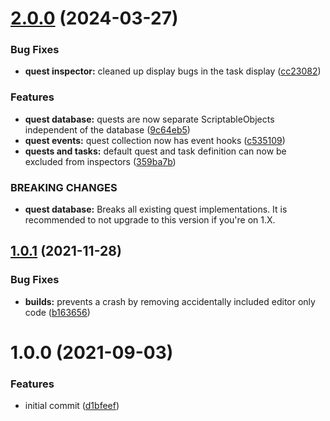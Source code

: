 # [2.0.0](https://github.com/ashblue/unity-quest-journal/compare/v1.0.1...v2.0.0) (2024-03-27)


### Bug Fixes

* **quest inspector:** cleaned up display bugs in the task display ([cc23082](https://github.com/ashblue/unity-quest-journal/commit/cc230826a167ce0b5e5d9b0c0a41baec313cbae4))


### Features

* **quest database:** quests are now separate ScriptableObjects independent of the database ([9c64eb5](https://github.com/ashblue/unity-quest-journal/commit/9c64eb5f200b34cd93f132e841150c16067b16e9))
* **quest events:** quest collection now has event hooks ([c535109](https://github.com/ashblue/unity-quest-journal/commit/c5351092340b6a538d170834217822185b94b141))
* **quests and tasks:** default quest and task definition can now be excluded from inspectors ([359ba7b](https://github.com/ashblue/unity-quest-journal/commit/359ba7be8fa19cc44493e601c26622d3b8c1b2a1))


### BREAKING CHANGES

* **quest database:** Breaks all existing quest implementations. It is recommended to not upgrade to this
version if you're on 1.X.

## [1.0.1](https://github.com/ashblue/unity-quest-journal/compare/v1.0.0...v1.0.1) (2021-11-28)


### Bug Fixes

* **builds:** prevents a crash by removing accidentally included editor only code ([b163656](https://github.com/ashblue/unity-quest-journal/commit/b16365679b7a23c848271325e8a5e6d90a07f016))

# 1.0.0 (2021-09-03)


### Features

* initial commit ([d1bfeef](https://github.com/ashblue/unity-quest-journal/commit/d1bfeef78371bb6486938e3c72a21d3a4fc30303))
